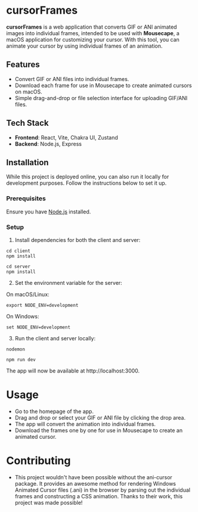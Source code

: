 # cursorFrames

**cursorFrames** is a web application that converts GIF or ANI animated images into individual frames, intended to be used with **Mousecape**, a macOS application for customizing your cursor. With this tool, you can animate your cursor by using individual frames of an animation.

## Features
- Convert GIF or ANI files into individual frames.
- Download each frame for use in Mousecape to create animated cursors on macOS.
- Simple drag-and-drop or file selection interface for uploading GIF/ANI files.

## Tech Stack
- **Frontend**: React, Vite, Chakra UI, Zustand
- **Backend**: Node.js, Express

## Installation

While this project is deployed online, you can also run it locally for development purposes. Follow the instructions below to set it up.

### Prerequisites

Ensure you have [Node.js](https://nodejs.org/) installed.

### Setup
1. Install dependencies for both the client and server:
```
cd client
npm install
```
```
cd server
npm install
```
2. Set the environment variable for the server:

On macOS/Linux:
```
export NODE_ENV=development
```
On Windows:
```
set NODE_ENV=development
```

3. Run the client and server locally:
```
nodemon
```

```
npm run dev
```

The app will now be available at http://localhost:3000.

# Usage
- Go to the homepage of the app.
- Drag and drop or select your GIF or ANI file by clicking the drop area.
- The app will convert the animation into individual frames.
- Download the frames one by one for use in Mousecape to create an animated cursor.

# Contributing
- This project wouldn't have been possible without the ani-cursor package. It provides an awesome method for rendering Windows Animated Cursor files (.ani) in the browser by parsing out the individual frames and constructing a CSS animation. Thanks to their work, this project was made possible!


  
